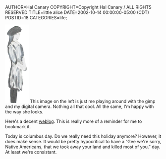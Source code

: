 AUTHOR=Hal Canary
COPYRIGHT=Copyright Hal Canary / ALL RIGHTS RESERVED
TITLE=little alice
DATE=2002-10-14 00:00:00-05:00 (CDT)
POSTID=18
CATEGORIES=life;

![[little alice]](/images/alice-small2.png) This image on the left is just me playing around with the gimp and my digital camera. Nothing all that cool. All the same, I'm happy with the way she looks.

Here's a decent [weblog](http://boingboing.net/). This is really more of a reminder for me to bookmark it.

Today is columbus day. Do we really need this holiday anymore? However, it does make sense. It would be pretty hypocritical to have a “Gee we're sorry, Native Americans, that we took away your land and killed most of you.” day. At least we're consistant.
